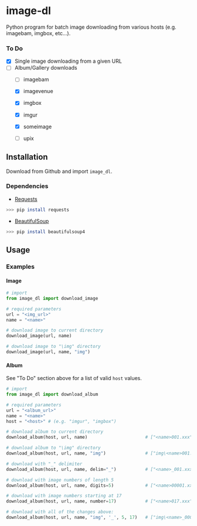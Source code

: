 # image-dl
Python program for batch image downloading from various hosts (e.g. imagebam, imgbox, etc...).

### To Do
* [x] Single image downloading from a given URL
* [ ] Album/Gallery downloads
    * [ ] imagebam
    * [x] imagevenue
    * [x] imgbox
    * [x] imgur
    * [x] someimage
    * [ ] upix


## Installation
Download from Github and import `image_dl`.

### Dependencies
- [Requests](http://docs.python-requests.org/en/latest/)
```sh
>>> pip install requests
```
- [BeautifulSoup](http://www.crummy.com/software/BeautifulSoup/)
```sh
>>> pip install beautifulsoup4
```


## Usage

### Examples

#### Image
```python
# import
from image_dl import download_image

# required parameters
url = "<img_url>"
name = "<name>"

# download image to current directory
download_image(url, name)

# download image to "\img" directory
download_image(url, name, "img")
```

#### Album
See "To Do" section above for a list of valid `host` values.

```python
# import
from image_dl import download_album

# required parameters
url = "<album_url>"
name = "<name>"
host = "<host>" # (e.g. "imgur", "imgbox")

# download album to current directory
download_album(host, url, name)                      # ["<name>001.xxx", ...]

# download album to "\img" directory
download_album(host, url, name, "img")               # ["img\<name>001.xxx", ...]

# download with "_" delimiter
download_album(host, url, name, delim="_")           # ["<name>_001.xxx", ...]

# download with image numbers of length 5
download_album(host, url, name, digits=5)            # ["<name>00001.xxx", ...]

# download with image numbers starting at 17
download_album(host, url, name, number=17)           # ["<name>017.xxx", ...]

# download with all of the changes above:
download_album(host, url, name, "img", '_', 5, 17)   # ["img\<name>_00017.xxx", ...]
```
